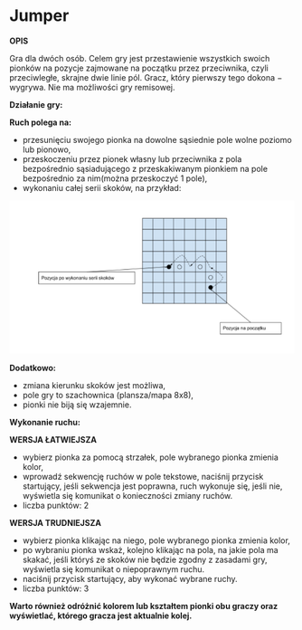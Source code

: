 # Jumper
**OPIS**

Gra dla dwóch osób. Celem gry jest przestawienie wszystkich swoich pionków na pozycje
zajmowane na początku przez przeciwnika, czyli przeciwległe, skrajne dwie linie pól. Gracz, który
pierwszy tego dokona − wygrywa. Nie ma możliwości gry remisowej.

**Działanie gry:**

 **Ruch polega na:**
  - przesunięciu swojego pionka na dowolne sąsiednie pole wolne poziomo lub pionowo,
  - przeskoczeniu przez pionek własny lub przeciwnika z pola bezpośrednio
  sąsiadującego z przeskakiwanym pionkiem na pole bezpośrednio za nim(można
  przeskoczyć 1 pole),
  - wykonaniu całej serii skoków, na przykład:

<img src="skoczki.png"/>

**Dodatkowo:**
  - zmiana kierunku skoków jest możliwa,
  - pole gry to szachownica (plansza/mapa 8x8),
  - pionki nie biją się wzajemnie.

**Wykonanie ruchu:**

**WERSJA ŁATWIEJSZA**
  - wybierz pionka za pomocą strzałek, pole wybranego pionka zmienia kolor,
  - wprowadź sekwencję ruchów w pole tekstowe, naciśnij przycisk startujący, jeśli
  sekwencja jest poprawna, ruch wykonuje się, jeśli nie, wyświetla się komunikat o
  konieczności zmiany ruchów.
  - liczba punktów: 2
  
**WERSJA TRUDNIEJSZA**
  - wybierz pionka klikając na niego, pole wybranego pionka zmienia kolor,
  - po wybraniu pionka wskaż, kolejno klikając na pola, na jakie pola ma skakać, jeśli któryś
  ze skoków nie będzie zgodny z zasadami gry, wyświetla się komunikat o niepoprawnym
  ruchu.
  - naciśnij przycisk startujący, aby wykonać wybrane ruchy.
  - liczba punktów: 3

**Warto również odróżnić kolorem lub kształtem pionki obu graczy oraz wyświetlać, którego
gracza jest aktualnie kolej.**
